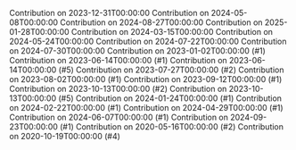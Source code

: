 Contribution on 2023-12-31T00:00:00
Contribution on 2024-05-08T00:00:00
Contribution on 2024-08-27T00:00:00
Contribution on 2025-01-28T00:00:00
Contribution on 2024-03-15T00:00:00
Contribution on 2024-05-24T00:00:00
Contribution on 2024-07-22T00:00:00
Contribution on 2024-07-30T00:00:00
Contribution on 2023-01-02T00:00:00 (#1)
Contribution on 2023-06-14T00:00:00 (#1)
Contribution on 2023-06-14T00:00:00 (#5)
Contribution on 2023-07-27T00:00:00 (#2)
Contribution on 2023-08-02T00:00:00 (#1)
Contribution on 2023-09-12T00:00:00 (#1)
Contribution on 2023-10-13T00:00:00 (#2)
Contribution on 2023-10-13T00:00:00 (#5)
Contribution on 2024-01-24T00:00:00 (#1)
Contribution on 2024-02-22T00:00:00 (#1)
Contribution on 2024-04-29T00:00:00 (#1)
Contribution on 2024-06-07T00:00:00 (#1)
Contribution on 2024-09-23T00:00:00 (#1)
Contribution on 2020-05-16T00:00:00 (#2)
Contribution on 2020-10-19T00:00:00 (#4)
